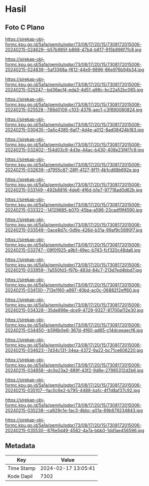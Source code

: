 # Hasil

## Foto C Plano

https://sirekap-obj-formc.kpu.go.id/5a1a/pemilu/pdpr/73/08/17/20/15/7308172015006-20240215-024629--b57b985f-b868-47b4-b817-915b896f7fc8.jpg

https://sirekap-obj-formc.kpu.go.id/5a1a/pemilu/pdpr/73/08/17/20/15/7308172015006-20240215-024839--5af3368a-f612-44e9-9896-86e976b94b34.jpg

https://sirekap-obj-formc.kpu.go.id/5a1a/pemilu/pdpr/73/08/17/20/15/7308172015006-20240215-025247--bd36acf4-eda3-4d51-a98c-bc22a52bc065.jpg

https://sirekap-obj-formc.kpu.go.id/5a1a/pemilu/pdpr/73/08/17/20/15/7308172015006-20240215-025528--789d0109-c103-4376-aec1-c3f890080824.jpg

https://sirekap-obj-formc.kpu.go.id/5a1a/pemilu/pdpr/73/08/17/20/15/7308172015006-20240215-030435--0a5c4385-6af7-4d4e-a012-8ad08424b183.jpg

https://sirekap-obj-formc.kpu.go.id/5a1a/pemilu/pdpr/73/08/17/20/15/7308172015006-20240215-032402--154d03c9-4d3e-44ac-b430-408e23f4f7c9.jpg

https://sirekap-obj-formc.kpu.go.id/5a1a/pemilu/pdpr/73/08/17/20/15/7308172015006-20240215-032639--d7955c87-28ff-4127-8f11-4b1cd68b692e.jpg

https://sirekap-obj-formc.kpu.go.id/5a1a/pemilu/pdpr/73/08/17/20/15/7308172015006-20240215-033149--492b8816-4de6-4f6d-b1e7-97718ad0d62b.jpg

https://sirekap-obj-formc.kpu.go.id/5a1a/pemilu/pdpr/73/08/17/20/15/7308172015006-20240215-033322--14129685-b070-45ba-a596-23cadf9f4590.jpg

https://sirekap-obj-formc.kpu.go.id/5a1a/pemilu/pdpr/73/08/17/20/15/7308172015006-20240215-033549--0ace8d7c-0d9e-426d-b31a-99af9c5690f7.jpg

https://sirekap-obj-formc.kpu.go.id/5a1a/pemilu/pdpr/73/08/17/20/15/7308172015006-20240215-033747--09f0f925-a9b1-49ec-b743-fcf320c48da6.jpg

https://sirekap-obj-formc.kpu.go.id/5a1a/pemilu/pdpr/73/08/17/20/15/7308172015006-20240215-033959--7a550fd3-f97b-483d-84c7-213d7ed4bbd7.jpg

https://sirekap-obj-formc.kpu.go.id/5a1a/pemilu/pdpr/73/08/17/20/15/7308172015006-20240215-034130--713e1f60-a997-40bd-ac0c-06882f2eff60.jpg

https://sirekap-obj-formc.kpu.go.id/5a1a/pemilu/pdpr/73/08/17/20/15/7308172015006-20240215-034328--35de898e-dce9-4729-9327-81700a112e30.jpg

https://sirekap-obj-formc.kpu.go.id/5a1a/pemilu/pdpr/73/08/17/20/15/7308172015006-20240215-034450--b596b0e6-367d-4f60-ad65-c14dceeaecf6.jpg

https://sirekap-obj-formc.kpu.go.id/5a1a/pemilu/pdpr/73/08/17/20/15/7308172015006-20240215-034623--7d34c131-34ea-4372-9a22-bc71ce606220.jpg

https://sirekap-obj-formc.kpu.go.id/5a1a/pemilu/pdpr/73/08/17/20/15/7308172015006-20240215-034858--dc0e23a2-889f-43f2-9d8e-27985312d2b6.jpg

https://sirekap-obj-formc.kpu.go.id/5a1a/pemilu/pdpr/73/08/17/20/15/7308172015006-20240215-035107--fac0c6e2-b795-4488-ba1c-4f7d8af37c92.jpg

https://sirekap-obj-formc.kpu.go.id/5a1a/pemilu/pdpr/73/08/17/20/15/7308172015006-20240215-035238--ca929c1e-fac3-4bbc-a01a-69b679234843.jpg

https://sirekap-obj-formc.kpu.go.id/5a1a/pemilu/pdpr/73/08/17/20/15/7308172015006-20240215-035530--876e5d49-4582-4a7a-bbb0-1dd1ae456596.jpg


## Metadata

| Key        | Value               |
| ---------- | ------------------- |
| Time Stamp | 2024-02-17 13:05:41 |
| Kode Dapil | 7302                |




